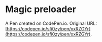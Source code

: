 # Magic preloader

A Pen created on CodePen.io. Original URL: [https://codepen.io/sfi0zy/pen/xxRZGYr](https://codepen.io/sfi0zy/pen/xxRZGYr).

